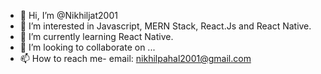 - 👋 Hi, I’m @Nikhiljat2001
- 👀 I’m interested in Javascript, MERN Stack, React.Js and React Native.
- 🌱 I’m currently learning React Native.
- 💞️ I’m looking to collaborate on ...
- 📫 How to reach me- email: nikhilpahal2001@gmail.com

<!---
Nikhiljat2001/Nikhiljat2001 is a ✨ special ✨ repository because its `README.md` (this file) appears on your GitHub profile.
You can click the Preview link to take a look at your changes.
--->
